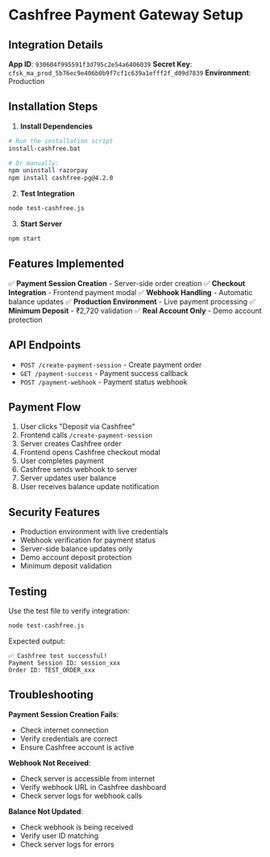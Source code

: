 # Cashfree Payment Gateway Setup

## Integration Details

**App ID**: `930604f995591f3d795c2e54a6406039`
**Secret Key**: `cfsk_ma_prod_5b76ec9e406b0b9f7cf1c639a1efff2f_d09d7839`
**Environment**: Production

## Installation Steps

1. **Install Dependencies**
```bash
# Run the installation script
install-cashfree.bat

# Or manually:
npm uninstall razorpay
npm install cashfree-pg@4.2.0
```

2. **Test Integration**
```bash
node test-cashfree.js
```

3. **Start Server**
```bash
npm start
```

## Features Implemented

✅ **Payment Session Creation** - Server-side order creation
✅ **Checkout Integration** - Frontend payment modal
✅ **Webhook Handling** - Automatic balance updates
✅ **Production Environment** - Live payment processing
✅ **Minimum Deposit** - ₹2,720 validation
✅ **Real Account Only** - Demo account protection

## API Endpoints

- `POST /create-payment-session` - Create payment order
- `GET /payment-success` - Payment success callback
- `POST /payment-webhook` - Payment status webhook

## Payment Flow

1. User clicks "Deposit via Cashfree"
2. Frontend calls `/create-payment-session`
3. Server creates Cashfree order
4. Frontend opens Cashfree checkout modal
5. User completes payment
6. Cashfree sends webhook to server
7. Server updates user balance
8. User receives balance update notification

## Security Features

- Production environment with live credentials
- Webhook verification for payment status
- Server-side balance updates only
- Demo account deposit protection
- Minimum deposit validation

## Testing

Use the test file to verify integration:
```bash
node test-cashfree.js
```

Expected output:
```
✅ Cashfree test successful!
Payment Session ID: session_xxx
Order ID: TEST_ORDER_xxx
```

## Troubleshooting

**Payment Session Creation Fails**:
- Check internet connection
- Verify credentials are correct
- Ensure Cashfree account is active

**Webhook Not Received**:
- Check server is accessible from internet
- Verify webhook URL in Cashfree dashboard
- Check server logs for webhook calls

**Balance Not Updated**:
- Check webhook is being received
- Verify user ID matching
- Check server logs for errors